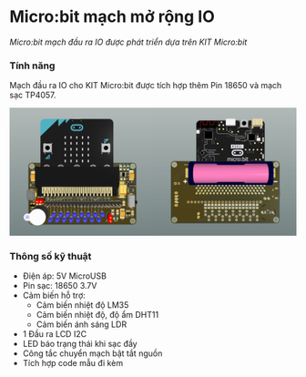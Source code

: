 # Micro:bit mạch mở rộng IO
*Micro:bit mạch đầu ra IO được phát triển dựa trên KIT Micro:bit*

### Tính năng
Mạch đầu ra IO cho KIT Micro:bit được tích hợp thêm Pin 18650 và mạch sạc TP4057.

![Micro:bit mạch đầu ra IO](/images/image-01.png)

### Thông số kỹ thuật
- Điện áp: 5V MicroUSB
- Pin sạc: 18650 3.7V 
- Cảm biến hỗ trợ:
  + Cảm biến nhiệt độ LM35
  + Cảm biến nhiệt độ, độ ẩm DHT11
  + Cảm biến ánh sáng LDR
- 1 Đầu ra LCD I2C
- LED báo trạng thái khi sạc đầy
- Công tắc chuyển mạch bật tắt nguồn
- Tích hợp code mẫu đi kèm
